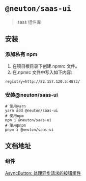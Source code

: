 # `@neuton/saas-ui`

> saas 组件库

## 安装

### 添加私有 npm

1. 在项目根目录下创建.npmrc 文件。
2. 在.npmrc 文件中写入如下内容:

```
registry=http://82.157.120.5:4873/
```

### 安装@neuton/saas-ui

```
# 使用yarn
yarn add @neuton/saas-ui
# 使用npm
npm i @neuton/saas-ui
# 使用pnpm
pnpm i @neuton/saas-ui
```

## 文档地址

### 组件

[AsyncButton: 处理异步请求的按钮组件](https://e.gitee.com/ningdongyiliao/repos/ningdongyiliao/neuton-toolkit/tree/master/packages/saas/ui/src/components/async-button)
